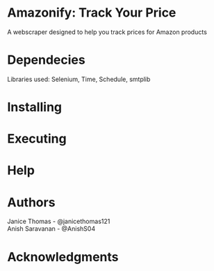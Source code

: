 # Amazonify: Track Your Price

A webscraper designed to help you track prices for Amazon products

# Dependecies

Libraries used: Selenium, Time, Schedule, smtplib

# Installing

# Executing

# Help

# Authors

Janice Thomas - @janicethomas121 <br>
Anish Saravanan - @AnishS04

# Acknowledgments
